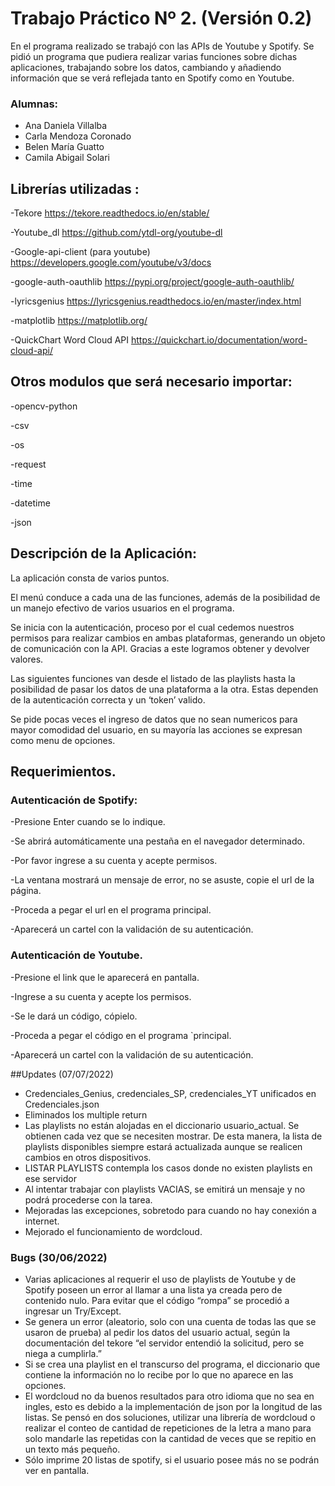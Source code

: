 # Trabajo Práctico Nº 2. (Versión 0.2)
En el programa realizado se trabajó con las APIs de Youtube y Spotify. Se pidió un programa que pudiera realizar varias funciones sobre dichas aplicaciones, trabajando sobre los datos, cambiando y añadiendo información que se verá reflejada tanto en Spotify como en Youtube.


### Alumnas:
* Ana Daniela Villalba
* Carla Mendoza Coronado
* Belen María Guatto
* Camila Abigail Solari


## Librerías utilizadas :
-Tekore https://tekore.readthedocs.io/en/stable/

-Youtube_dl  https://github.com/ytdl-org/youtube-dl

-Google-api-client (para youtube) https://developers.google.com/youtube/v3/docs

-google-auth-oauthlib https://pypi.org/project/google-auth-oauthlib/

-lyricsgenius https://lyricsgenius.readthedocs.io/en/master/index.html

-matplotlib https://matplotlib.org/

-QuickChart Word Cloud API https://quickchart.io/documentation/word-cloud-api/


## Otros modulos que será necesario importar:
-opencv-python 

-csv

-os

-request

-time

-datetime

-json


## Descripción de la Aplicación:

La aplicación consta de varios puntos.

El menú conduce a cada una de las funciones, además de la posibilidad de un manejo efectivo de varios usuarios en el programa.

Se inicia con la autenticación, proceso por el cual cedemos nuestros permisos para realizar cambios en ambas plataformas, generando un objeto de comunicación con la API. Gracias a este logramos obtener y devolver valores. 

Las siguientes funciones van desde el listado de las playlists hasta la posibilidad de pasar los datos de una plataforma a la otra. Estas dependen de la autenticación correcta y un ‘token’ valido.

Se pide pocas veces el ingreso de datos que no sean numericos para mayor comodidad del usuario, en su mayoría las acciones se expresan como menu de opciones.

## Requerimientos.

### Autenticación de Spotify:

-Presione Enter cuando se lo indique.

-Se abrirá automáticamente una pestaña en el navegador determinado.

-Por favor ingrese a su cuenta y acepte permisos.

-La ventana mostrará un mensaje de error, no se asuste, copie el url de la página.

-Proceda a pegar el url en el programa principal.

-Aparecerá un cartel con la validación de su autenticación.


### Autenticación de Youtube.

-Presione el link que le aparecerá en pantalla.

-Ingrese a su cuenta y acepte los permisos.

-Se le dará un código, cópielo.

-Proceda a pegar el código en el programa `principal.

-Aparecerá un cartel con la validación de su autenticación.

##Updates (07/07/2022)
* Credenciales_Genius, credenciales_SP, credenciales_YT unificados en Credenciales.json
* Eliminados los multiple return 
* Las playlists no están alojadas en el diccionario usuario_actual.
Se obtienen cada vez que se necesiten mostrar. De esta manera, 
la lista de playlists disponibles siempre estará actualizada aunque 
se realicen cambios en otros dispositivos.
* LISTAR PLAYLISTS contempla los casos donde no existen playlists en ese servidor
* Al intentar trabajar con playlists VACIAS, se emitirá un mensaje y no podrá procederse con la tarea.
* Mejoradas las excepciones, sobretodo para cuando no hay conexión a internet.
* Mejorado el funcionamiento de wordcloud.


### Bugs (30/06/2022)
* Varias aplicaciones al requerir el uso de playlists de Youtube y de Spotify poseen un error al llamar a una lista ya creada pero de contenido nulo. Para evitar que el código “rompa” se procedió a ingresar un Try/Except.
* Se genera un error (aleatorio, solo con una cuenta de todas las que se usaron de prueba) al pedir los datos del usuario actual, según la documentación del tekore “el servidor entendió la solicitud, pero se niega a cumplirla.” 
* Si se crea una playlist en el transcurso del programa, el diccionario que contiene la información no lo recibe por lo que no aparece en las opciones. 
* El wordcloud no da buenos resultados para otro idioma que no sea en ingles, esto es debido a la implementación de json por la longitud de las listas. Se pensó en dos soluciones, utilizar una librería de wordcloud o realizar el conteo de cantidad de repeticiones de la letra a mano para solo mandarle las repetidas con la cantidad de veces que se repitio en un texto más pequeño.
* Sólo imprime 20 listas de spotify, si el usuario posee más no se podrán ver en pantalla.
